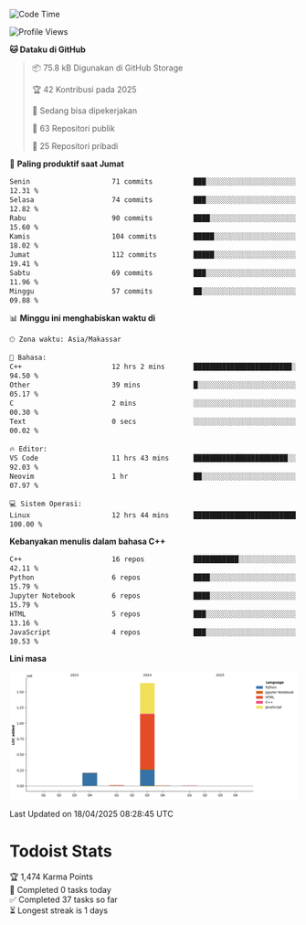 <!--START_SECTION:waka-->
![Code Time](http://img.shields.io/badge/Code%20Time-170%20hrs%207%20mins-blue)

![Profile Views](http://img.shields.io/badge/Profil%20dilihat-0-blue)

**🐱 Dataku di GitHub** 

> 📦 75.8 kB Digunakan di GitHub Storage 
 > 
> 🏆 42 Kontribusi pada 2025
 > 
> 💼 Sedang bisa dipekerjakan
 > 
> 📜 63 Repositori publik 
 > 
> 🔑 25 Repositori pribadi 
 > 
📅 **Paling produktif saat Jumat** 

```text
Senin                    71 commits          ███░░░░░░░░░░░░░░░░░░░░░░   12.31 % 
Selasa                   74 commits          ███░░░░░░░░░░░░░░░░░░░░░░   12.82 % 
Rabu                     90 commits          ████░░░░░░░░░░░░░░░░░░░░░   15.60 % 
Kamis                    104 commits         █████░░░░░░░░░░░░░░░░░░░░   18.02 % 
Jumat                    112 commits         █████░░░░░░░░░░░░░░░░░░░░   19.41 % 
Sabtu                    69 commits          ███░░░░░░░░░░░░░░░░░░░░░░   11.96 % 
Minggu                   57 commits          ██░░░░░░░░░░░░░░░░░░░░░░░   09.88 % 
```


📊 **Minggu ini menghabiskan waktu di** 

```text
🕑︎ Zona waktu: Asia/Makassar

💬 Bahasa: 
C++                      12 hrs 2 mins       ████████████████████████░   94.50 % 
Other                    39 mins             █░░░░░░░░░░░░░░░░░░░░░░░░   05.17 % 
C                        2 mins              ░░░░░░░░░░░░░░░░░░░░░░░░░   00.30 % 
Text                     0 secs              ░░░░░░░░░░░░░░░░░░░░░░░░░   00.02 % 

🔥 Editor: 
VS Code                  11 hrs 43 mins      ███████████████████████░░   92.03 % 
Neovim                   1 hr                ██░░░░░░░░░░░░░░░░░░░░░░░   07.97 % 

💻 Sistem Operasi: 
Linux                    12 hrs 44 mins      █████████████████████████   100.00 % 
```

**Kebanyakan menulis dalam bahasa C++** 

```text
C++                      16 repos            ███████████░░░░░░░░░░░░░░   42.11 % 
Python                   6 repos             ████░░░░░░░░░░░░░░░░░░░░░   15.79 % 
Jupyter Notebook         6 repos             ████░░░░░░░░░░░░░░░░░░░░░   15.79 % 
HTML                     5 repos             ███░░░░░░░░░░░░░░░░░░░░░░   13.16 % 
JavaScript               4 repos             ███░░░░░░░░░░░░░░░░░░░░░░   10.53 % 
```



**Lini masa**

![Lines of Code chart](https://raw.githubusercontent.com/yusuf601/yusuf601/main/assets/bar_graph.png)


 Last Updated on 18/04/2025 08:28:45 UTC
<!--END_SECTION:waka-->
# Todoist Stats

<!-- TODO-IST:START -->
🏆  1,474 Karma Points           
🌸  Completed 0 tasks today           
✅  Completed 37 tasks so far           
⏳  Longest streak is 1 days
<!-- TODO-IST:END -->
